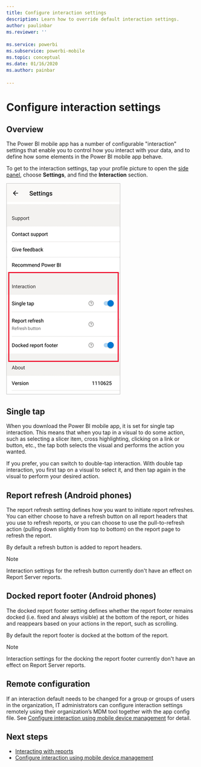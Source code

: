 ```yaml
---
title: Configure interaction settings
description: Learn how to override default interaction settings.
author: paulinbar
ms.reviewer: ''

ms.service: powerbi
ms.subservice: powerbi-mobile
ms.topic: conceptual
ms.date: 01/16/2020
ms.author: painbar

---
```

# Configure interaction settings

## Overview

The Power BI mobile app has a number of configurable "interaction" settings that enable you to control how you interact with your data, and to define how some elements in the Power BI mobile app behave.

To get to the interaction settings, tap your profile picture to open the [side panel](./mobile-apps-home-page.md#header), choose **Settings**, and find the **Interaction** section.

![Interaction settings](./media/mobile-app-interaction-settings/powerbi-mobile-app-interactions-section.png)

## Single tap
When you download the Power BI mobile app, it is set for single tap interaction. This means that when you tap in a visual to do some action, such as selecting a slicer item, cross highlighting, clicking on a link or button, etc., the tap both selects the visual and performs the action you wanted.

If you prefer, you can switch to double-tap interaction. With double tap interaction, you first tap on a visual to select it, and then tap again in the visual to perform your desired action.

## Report refresh (Android phones)

The report refresh setting defines how you want to initiate report refreshes. You can either choose to have a refresh button on all report headers that you use to refresh reports, or you can choose to use the pull-to-refresh action (pulling down slightly from top to bottom) on the report page to refresh the report.

By default a refresh button is added to report headers.

> [!NOTE]
> Interaction settings for the refresh button currently don't have an effect on Report Server reports.

## Docked report footer (Android phones)

The docked report footer setting defines whether the report footer remains docked (i.e. fixed and always visible) at the bottom of the report, or hides and reappears based on your actions in the report, such as scrolling.

By default the report footer is docked at the bottom of the report.
> [!NOTE]
> Interaction settings for the docking the report footer currently don't have an effect on Report Server reports.
 
## Remote configuration
If an interaction default needs to be changed for a group or groups of users in the organization, IT administrators can configure interaction settings remotely using their organization’s MDM tool together with the app config file. See [Configure interaction using mobile device management](./mobile-app-configuration.md) for detail.

## Next steps
* [Interacting with reports](./mobile-reports-in-the-mobile-apps.md#interact-with-reports)
* [Configure interaction using mobile device management](./mobile-app-configuration.md)
